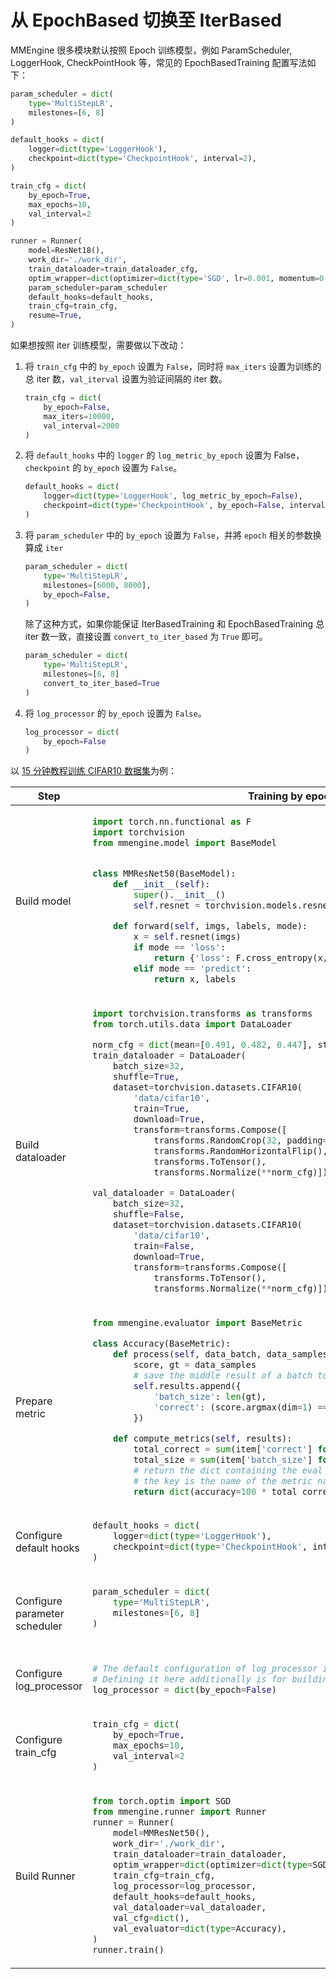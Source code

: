 # 从 EpochBased 切换至 IterBased

MMEngine 很多模块默认按照 Epoch 训练模型，例如 ParamScheduler, LoggerHook, CheckPointHook 等，常见的 EpochBasedTraining 配置写法如下：

```python
param_scheduler = dict(
    type='MultiStepLR',
    milestones=[6, 8]
)

default_hooks = dict(
    logger=dict(type='LoggerHook'),
    checkpoint=dict(type='CheckpointHook', interval=2),
)

train_cfg = dict(
    by_epoch=True,
    max_epochs=10,
    val_interval=2
)

runner = Runner(
    model=ResNet18(),
    work_dir='./work_dir',
    train_dataloader=train_dataloader_cfg,
    optim_wrapper=dict(optimizer=dict(type='SGD', lr=0.001, momentum=0.9)),
    param_scheduler=param_scheduler
    default_hooks=default_hooks,
    train_cfg=train_cfg,
    resume=True,
)
```

如果想按照 iter 训练模型，需要做以下改动：

1. 将 `train_cfg` 中的 `by_epoch` 设置为 `False`，同时将 `max_iters` 设置为训练的总 iter 数，`val_iterval` 设置为验证间隔的 iter 数。

   ```python
   train_cfg = dict(
       by_epoch=False,
       max_iters=10000,
       val_interval=2000
   )
   ```

2. 将 `default_hooks` 中的 `logger` 的 `log_metric_by_epoch` 设置为 False， `checkpoint` 的 `by_epoch` 设置为 `False`。

   ```python
   default_hooks = dict(
       logger=dict(type='LoggerHook', log_metric_by_epoch=False),
       checkpoint=dict(type='CheckpointHook', by_epoch=False, interval=2000),
   )
   ```

3. 将 `param_scheduler` 中的 `by_epoch` 设置为 `False`，并將 `epoch` 相关的参数换算成 `iter`

   ```python
   param_scheduler = dict(
       type='MultiStepLR',
       milestones=[6000, 8000],
       by_epoch=False,
   )
   ```

   除了这种方式，如果你能保证 IterBasedTraining 和 EpochBasedTraining 总 iter 数一致，直接设置 `convert_to_iter_based` 为 `True` 即可。

   ```python
   param_scheduler = dict(
       type='MultiStepLR',
       milestones=[6, 8]
       convert_to_iter_based=True
   )
   ```

4. 将 `log_processor` 的 `by_epoch` 设置为 `False`。

   ```python
   log_processor = dict(
       by_epoch=False
   )
   ```

以 [15 分钟教程训练 CIFAR10 数据集](../get_started/15_minutes.md)为例：

<table class="docutils">
<thead>
  <tr>
    <th>Step</th>
    <th>Training by epoch</th>
    <th>Training by iteration</th>
<tbody>
<tr>
  <td>Build model</td>
  <td valign="top" class='two-column-table-wrapper' width="50%" colspan="2"><div style="overflow-x: auto">

```python
import torch.nn.functional as F
import torchvision
from mmengine.model import BaseModel


class MMResNet50(BaseModel):
    def __init__(self):
        super().__init__()
        self.resnet = torchvision.models.resnet50()

    def forward(self, imgs, labels, mode):
        x = self.resnet(imgs)
        if mode == 'loss':
            return {'loss': F.cross_entropy(x, labels)}
        elif mode == 'predict':
            return x, labels
```

</div>
  </td>
</tr>

<tr>
  <td>Build dataloader</td>

<td valign="top" class='two-column-table-wrapper' width="50%" colspan="2">
  <div style="overflow-x: auto">

```python
import torchvision.transforms as transforms
from torch.utils.data import DataLoader

norm_cfg = dict(mean=[0.491, 0.482, 0.447], std=[0.202, 0.199, 0.201])
train_dataloader = DataLoader(
    batch_size=32,
    shuffle=True,
    dataset=torchvision.datasets.CIFAR10(
        'data/cifar10',
        train=True,
        download=True,
        transform=transforms.Compose([
            transforms.RandomCrop(32, padding=4),
            transforms.RandomHorizontalFlip(),
            transforms.ToTensor(),
            transforms.Normalize(**norm_cfg)])))

val_dataloader = DataLoader(
    batch_size=32,
    shuffle=False,
    dataset=torchvision.datasets.CIFAR10(
        'data/cifar10',
        train=False,
        download=True,
        transform=transforms.Compose([
            transforms.ToTensor(),
            transforms.Normalize(**norm_cfg)])))
```

</div>
  </td>
</tr>

<tr>
  <td>Prepare metric</td>
  <td valign="top" class='two-column-table-wrapper' width="50%" colspan="2">
  <div style="overflow-x: auto">

```python
from mmengine.evaluator import BaseMetric

class Accuracy(BaseMetric):
    def process(self, data_batch, data_samples):
        score, gt = data_samples
        # save the middle result of a batch to `self.results`
        self.results.append({
            'batch_size': len(gt),
            'correct': (score.argmax(dim=1) == gt).sum().cpu(),
        })

    def compute_metrics(self, results):
        total_correct = sum(item['correct'] for item in results)
        total_size = sum(item['batch_size'] for item in results)
        # return the dict containing the eval results
        # the key is the name of the metric name
        return dict(accuracy=100 * total_correct / total_size)
```

</div>
  </td>
  </tr>

<tr>
  <td>Configure default hooks</td>
  <td valign="top" class='two-column-table-wrapper' width="50%" colspan="1">
  <div style="overflow-x: auto">

```python
default_hooks = dict(
    logger=dict(type='LoggerHook'),
    checkpoint=dict(type='CheckpointHook', interval=2),
)
```

</div>
  </td>

<td valign="top" class='two-column-table-wrapper' width="50%" colspan="1">
  <div style="overflow-x: auto">

```python
default_hooks = dict(
    logger=dict(type='LoggerHook', log_metric_by_epoch=False),
    checkpoint=dict(type='CheckpointHook', by_epoch=False, interval=2000),
)
```

</div>
  </td>
</tr>

<tr>
  <td>Configure parameter scheduler</td>
  <td valign="top" class='two-column-table-wrapper' width="50%" colspan="1">
  <div style="overflow-x: auto">

```python
param_scheduler = dict(
    type='MultiStepLR',
    milestones=[6, 8]
)
```

</div>
  </td>

<td valign="top" class='two-column-table-wrapper' width="50%" colspan="1">
  <div style="overflow-x: auto">

```python
param_scheduler = dict(
    type='MultiStepLR',
    milestones=[6000, 8000],
    by_epoch=False,
)
```

</div>
  </td>
</tr>

<tr>
  <td>Configure log_processor</td>
  <td valign="top" class='two-column-table-wrapper' width="50%" colspan="1">
  <div style="overflow-x: auto">

```python
# The default configuration of log_processor is used for epoch based training.
# Defining it here additionally is for building runner with the same way.
log_processor = dict(by_epoch=False)
```

</div>
  </td>

<td valign="top" class='two-column-table-wrapper' width="50%" colspan="1">
  <div style="overflow-x: auto">

```python
log_processor = dict(by_epoch=False)
```

</div>
  </td>
</tr>

<tr>
  <td>Configure train_cfg</td>
  <td valign="top" class='two-column-table-wrapper' width="50%" colspan="1">
  <div style="overflow-x: auto">

```python
train_cfg = dict(
    by_epoch=True,
    max_epochs=10,
    val_interval=2
)
```

</div>
  </td>

<td valign="top" class='two-column-table-wrapper' width="50%" colspan="1">
  <div style="overflow-x: auto">

```python
train_cfg = dict(
    by_epoch=False,
    max_iters=10000,
    val_interval=2000
)
```

</div>
  </td>
</tr>

<tr>
  <td>Build Runner</td>
  <td valign="top" class='two-column-table-wrapper' width="50%" colspan="2">
  <div style="overflow-x: auto">

```python
from torch.optim import SGD
from mmengine.runner import Runner
runner = Runner(
    model=MMResNet50(),
    work_dir='./work_dir',
    train_dataloader=train_dataloader,
    optim_wrapper=dict(optimizer=dict(type=SGD, lr=0.001, momentum=0.9)),
    train_cfg=train_cfg,
    log_processor=log_processor,
    default_hooks=default_hooks,
    val_dataloader=val_dataloader,
    val_cfg=dict(),
    val_evaluator=dict(type=Accuracy),
)
runner.train()
```

</div>
  </td>
</tr>

</thead>
</table>
